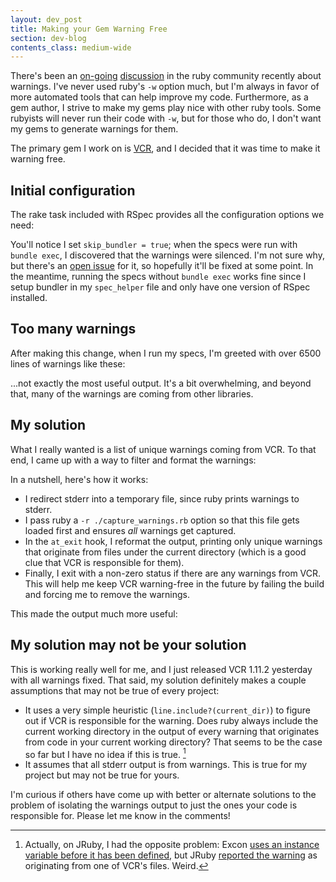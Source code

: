 ```yaml
---
layout: dev_post
title: Making your Gem Warning Free
section: dev-blog
contents_class: medium-wide
---
```


There's been an [on-going](http://avdi.org/devblog/2011/06/23/how-ruby-helps-you-fix-your-broken-code/)
[discussion](http://mislav.uniqpath.com/2011/06/ruby-verbose-mode/) in the ruby community recently about
warnings. I've never used ruby's `-w` option much, but I'm always in favor of
more automated tools that can help improve my code. Furthermore, as a
gem author, I strive to make my gems play nice with other ruby tools.
Some rubyists will never run their code with `-w`, but for those who
do, I don't want my gems to generate warnings for them.

The primary gem I work on is [VCR](http://relishapp.com/myronmarston/vcr), and I decided
that it was time to make it warning free.

## Initial configuration

The rake task included with RSpec provides all the configuration
options we need:

<script src="https://gist.github.com/1176143.js"> </script>

You'll notice I set `skip_bundler = true`; when the specs were run with `bundle exec`, I discovered
that the warnings were silenced.  I'm not sure why, but there's an
[open issue](https://github.com/carlhuda/bundler/issues/969) for it, so
hopefully it'll be fixed at some point. In the meantime, running the
specs without `bundle exec` works fine since I setup bundler in my
`spec_helper` file and only have one version of RSpec installed.

## Too many warnings

After making this change, when I run my specs, I'm greeted
with over 6500 lines of warnings like these:

<script src="https://gist.github.com/1176301.js"> </script>

...not exactly the most useful output. It's a bit overwhelming, and
beyond that, many of the warnings are coming from other libraries.

## My solution

What I really wanted is a list of unique warnings coming from VCR.
To that end, I came up with a way to filter and format the warnings:

<script src="https://gist.github.com/1176316.js"> </script>

In a nutshell, here's how it works:

* I redirect stderr into a temporary file, since ruby prints warnings to
  stderr.
* I pass ruby a `-r ./capture_warnings.rb` option so that this file gets loaded
  first and ensures _all_ warnings get captured.
* In the `at_exit` hook, I reformat the output, printing only unique
  warnings that originate from files under the current directory
  (which is a good clue that VCR is responsible for them).
* Finally, I exit with a non-zero status if there are any warnings
  from VCR.  This will help me keep VCR warning-free in the future
  by failing the build and forcing me to remove the warnings.

This made the output much more useful:

<script src="https://gist.github.com/1176335.js"> </script>

## My solution may not be your solution

This is working really well for me, and I just released VCR 1.11.2
yesterday with all warnings fixed. That said, my solution definitely
makes a couple assumptions that may not be true of every project:

* It uses a very simple heuristic (`line.include?(current_dir)`) to
  figure out if VCR is responsible for the warning.  Does ruby always
  include the current working directory in the output of every warning
  that originates from code in your current working directory?
  That seems to be the case so far but I have no idea if this is true.
  [^foot]
* It assumes that all stderr output is from warnings.  This is true for
  my project but may not be true for yours.

I'm curious if others have come up with better or alternate solutions
to the problem of isolating the warnings output to just the ones your
code is responsible for.  Please let me know in the comments!

[^foot]: Actually, on JRuby, I had the opposite problem: Excon
[uses an instance variable before it has been
defined](https://github.com/geemus/excon/blob/v0.6.5/lib/excon/connection.rb#L46),
but JRuby [reported the
warning](http://travis-ci.org/#!/myronmarston/vcr/builds/106602)
as originating from one of VCR's files.  Weird.
